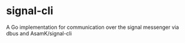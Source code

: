 # signal-cli
A Go implementation for communication over the signal messenger via dbus and AsamK/signal-cli
